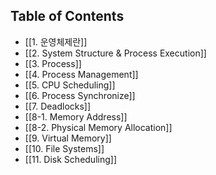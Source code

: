 ## Table of Contents

- [[1. 운영체제란]]
- [[2. System Structure & Process Execution]]
- [[3. Process]]
- [[4. Process Management]]
- [[5. CPU Scheduling]]
- [[6. Process Synchronize]]
- [[7. Deadlocks]]
- [[8-1. Memory Address]]
- [[8-2. Physical Memory Allocation]]
- [[9. Virtual Memory]]
- [[10. File Systems]]
- [[11. Disk Scheduling]]
